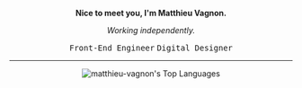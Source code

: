 **<p align="center">Nice to meet you, I'm Matthieu Vagnon.</p>**
*<p align="center">Working independently.</p>*
<p align="center"><kbd>Front-End Engineer</kbd> <kbd>Digital Designer</kbd></p>

---

<div align="center">

![matthieu-vagnon's Top Languages](https://github-readme-stats.vercel.app/api/top-langs/?username=matthieu-vagnon&theme=graywhite&show_icons=true&hide_border=true)
  
</div>
